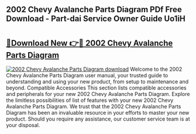 ## 2002 Chevy Avalanche Parts Diagram PDf Free Download - Part-dai Service Owner Guide Uo1iH

# <h2><a href="http://dfmh2h5.blite.top/?on=2002+Chevy+Avalanche+Parts+Diagram">🔗Download New 👉🔴 2002 Chevy Avalanche Parts Diagram</a></h2>

[![2002 Chevy Avalanche Parts Diagram download](https://i.imgur.com/lujVjoI.png)](http://dfmh2h5.blite.top/?on=2002+Chevy+Avalanche+Parts+Diagram)
Welcome to the 2002 Chevy Avalanche Parts Diagram user manual, your trusted guide to understanding and using your new product, from setup to maintenance and beyond. Compatible Accessories This section lists compatible accessories and peripherals for your new 2002 Chevy Avalanche Parts Diagram. Explore the limitless possibilities of list of features with your new 2002 Chevy Avalanche Parts Diagram. We trust that the 2002 Chevy Avalanche Parts Diagram has been an invaluable resource in your efforts to master your new product. Should you require any assistance, our customer service team is at your disposal.
